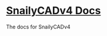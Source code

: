 # [SnailyCADv4 Docs](https://cad-docs.caspertheghost.me/docs/getting-started)

The docs for SnailyCADv4
